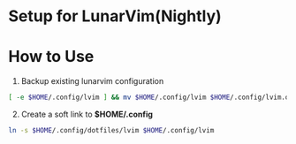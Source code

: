 # Setup for LunarVim(Nightly)

# How to Use

1. Backup existing lunarvim configuration

```bash
[ -e $HOME/.config/lvim ] && mv $HOME/.config/lvim $HOME/.config/lvim.old
```

2. Create a soft link to **$HOME/.config**

```bash
ln -s $HOME/.config/dotfiles/lvim $HOME/.config/lvim
```
